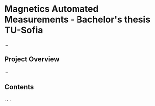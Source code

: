 # Magnetics Automated Measurements - Bachelor's thesis TU-Sofia

...

## Project Overview

...

## Contents
.
.
.

